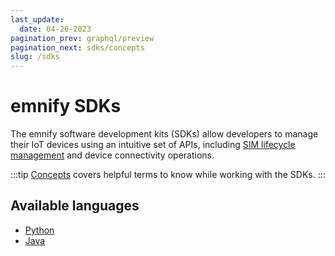 ```yaml
---
last_update: 
  date: 04-26-2023
pagination_prev: graphql/preview
pagination_next: sdks/concepts
slug: /sdks
---
```


# emnify SDKs

The emnify software development kits (SDKs) allow developers to manage their IoT devices using an intuitive set of APIs, including [SIM lifecycle management](/services/sim-lifecycle-management) and device connectivity operations.

:::tip
[Concepts](/sdks/concepts) covers helpful terms to know while working with the SDKs.
:::

## Available languages

- [Python](/sdks/python/quickstart)
- [Java](/sdks/java/quickstart)
